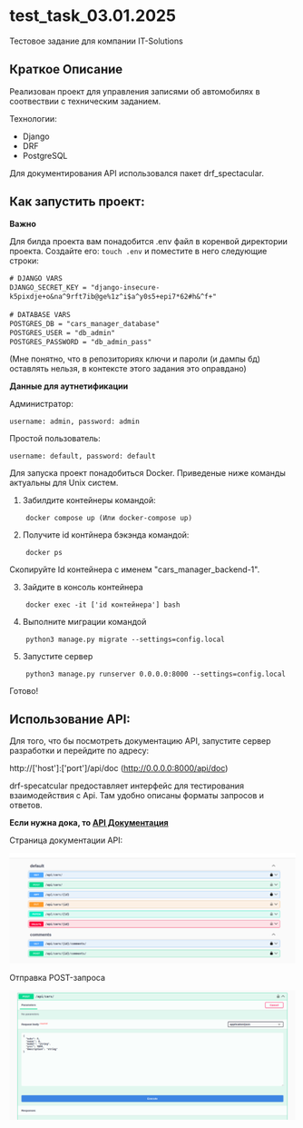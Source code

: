 # test_task_03.01.2025
Тестовое задание для компании IT-Solutions

## Краткое Описание

Реализован проект для управления записями об автомобилях в соотвествии с техническим заданием.

Технологии:
* Django
* DRF
* PostgreSQL

Для документирования API использовался пакет drf_spectacular.

## Как запустить проект:

**Важно**

Для билда проекта вам понадобится .env файл в коренвой директории проекта.
Создайте его: ```touch .env``` и поместите в него следующие строки:

```
# DJANGO VARS
DJANGO_SECRET_KEY = "django-insecure-k5pixdje+o&na^9rft7ib@ge%1z^i$a^y0s5+epi7*62#h&^f+"

# DATABASE VARS
POSTGRES_DB = "cars_manager_database"
POSTGRES_USER = "db_admin"
POSTGRES_PASSWORD = "db_admin_pass"
```
(Мне понятно, что в репозиториях ключи и пароли (и дампы бд) оставлять нельзя, в контексте этого задания это оправдано)

**Данные для аутнетификации**

Администратор: 
```
username: admin, password: admin
```
Простой пользователь: 
```
username: default, password: default
```


Для запуска проект понадобиться Docker.
Приведеные ниже команды актуальны для Unix систем.

1) Забилдите контейнеры командой:

```
    docker compose up (Или docker-compose up)
```

2) Получите id контйнера бэкэнда командой:

```
    docker ps
```
Скопируйте Id контейнера с именем "cars_manager_backend-1".

3) Зайдите в консоль контейнера

```
    docker exec -it ['id контейнера'] bash
```

4) Выполните миграции командой

```
    python3 manage.py migrate --settings=config.local
```

5) Запустите сервер

```
    python3 manage.py runserver 0.0.0.0:8000 --settings=config.local
```

Готово!

## Использование API:

Для того, что бы посмотреть документацию API, запустите сервер разработки и перейдите по адресу:

http://['host']:['port']/api/doc (http://0.0.0.0:8000/api/doc)

drf-specatcular предоставляет интерфейс для тестирования взаимодействия с Api. Там удобно описаны форматы запросов и ответов.

**Если нужна дока, то [API Документация](additional/docs/api.md)**

Страница документации API:

![Страница документации API](additional/images/drf_spec+swagui.png)

Отправка POST-запроса

![Страница документации API](additional/images/drf_spec_post_examp.png)
